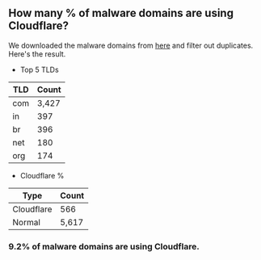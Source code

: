 ## How many % of malware domains are using Cloudflare?


We downloaded the malware domains from [here](https://urlhaus.abuse.ch) and filter out duplicates.
Here's the result.


[//]: # (start replacement)


- Top 5 TLDs

| TLD | Count |
| --- | --- |
| com | 3,427 |
| in | 397 |
| br | 396 |
| net | 180 |
| org | 174 |


- Cloudflare %

| Type | Count |
| --- | --- |
| Cloudflare | 566 |
| Normal | 5,617 |


### 9.2% of malware domains are using Cloudflare.